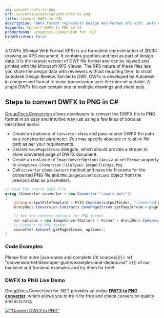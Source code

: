 ```yaml
---
id: convert-dwfx-to-png
url: conversion/net/convert-dwfx-to-png
title: Convert DWFX to PNG
description: "DWFX format represents Design Web Format XPS with .dwfx extension. Learn how to convert DWFX to PNG file programmatically in C# language using GroupDocs.Conversion for .NET library."
keywords: Convert DWFX to PNG in C#
productName: GroupDocs.Conversion for .NET
hideChildren: False
---
```


A DWFx (Design Web Format XPS) is a a formatted representation of 2D/3D drawing as XPS document. It contains graphics and text as part of design data. It is the newest version of DWF file format and can be viewed and printed with the Microsoft XPS Viewer. The XPS nature of these files lets you share the design data with reviewers without requiring them to install Autodesk Design Review. Similar to DWF, DWFx is developed by Autodesk in compressed format to make transmission over the internet suitable. A single DWFx file can contain one or multiple drawings and sheet sets.

## Steps to convert DWFX to PNG in C#

[GroupDocs.Conversion](https://products.groupdocs.com/conversion/net) allows developers to convert the DWFX file to PNG format in an easy and intuitive way just using a few lines of code as described below:

* Create an instance of `Converter` class and pass source DWFX file path as a constructor parameter. You may specify absolute or relative file path as per your requirements. 
* Declare `SavePageStream` delegate, which should provide a stream to store converted page of DWFX document.
* Create an instance of `ImageConvertOptions` class and set `Format` property to `GroupDocs.Conversion.FileTypes.ImageFileType.Png`.
* Call `Converter` class `Convert` method and pass the filename for the converted PNG file and the `ImageConvertOptions` object from the previous step as parameters.

```csharp
// Load the source DWFX file
using (Converter converter = new Converter("sample.dwfx"))
{
    string outputFileTemplate = Path.Combine(outputFolder, "converted-page-{0}.png");
    GroupDocs.Conversion.Contracts.SavePageStream getPageStream = page => new FileStream(string.Format(outputFileTemplate, page), FileMode.Create);

    // Set the convert options for PNG format
    var options = new ImageConvertOptions { Format = GroupDocs.Conversion.FileTypes.ImageFileType.Png };   
    // Convert to PNG format
    converter.Convert(getPageStream, options);
}
```

### Code Examples

Please find more [use-cases and complete C# sources]({{< ref "conversion/net/developer-guide/examples-and-demos.md" >}}) of our backend and frontend examples and try them for free!

### DWFX to PNG Live Demo

GroupDocs.Conversion for .NET provides an online [**DWFX to PNG converter**](https://products.groupdocs.app/conversion/dwfx-to-png), which allows you to try it for free and check conversion quality and accuracy.

[!["Convert DWFX to PNG"](conversion/net/images/convert-to-png/convert-dwfx-to-png.png)](https://products.groupdocs.app/conversion/dwfx-to-png)